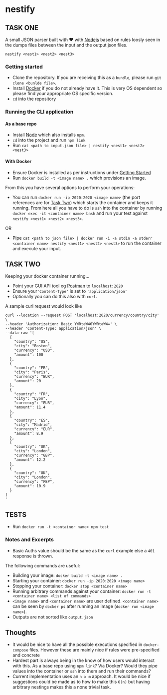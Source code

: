 # nestify

## TASK ONE

A small JSON parser built with ❤ with [Nodejs](https://nodejs.org/en/) based on rules loosly seen in the dumps files between the input and the output json files.

`nestify <nest1> <nest2> <nest3>`

### Getting started

- Clone the repository. If you are receiving this as a `bundle`, please run `git clone <bunlde file>`.
- Install [Docker](https://www.docker.com/) if you do not already have it. This is very OS dependent so please find your appropriate OS specific version.
- `cd` into the repository

### Running the CLI application

#### As a base repo

- Install [Node](https://nodejs.org/en/) which also installs `npm`.
- `cd` into the project and run `npm link`
- Run `cat <path to input.json file> | nestify <nest1> <nest2> <nest3>`

#### With Docker

- Ensure Docker is installed as per instructions under [Getting Started](#getting-started)
- Run `docker build -t <image name> .` which provisions an image.

From this you have several options to perform your operations:

- You can run `docker run -ip 2020:2020 <image name>` (the port references are for [Task Two](#task-two)) which starts the container and keeps it running. From here all you have to do is `ssh` into the container by running `docker exec -it <container name> bash` and run your test against `nestify <nest1> <nest2> <nest3>`.

OR

- Pipe `cat <path to json file> | docker run -i -a stdin -a stderr <container name> nestify <nest1> <nest2> <nest3>` to run the container and execute your input.

## TASK TWO

Keeping your docker container running...

- Point your GUI API tool eg [Postman](https://www.postman.com/) to `localhost:2020`
- Ensure your`'Content-Type'` is set to `'application/json'`
- Optionally you can do this also with `curl`.

A sample curl request would look like

```curl
curl --location --request POST 'localhost:2020/currency/country/city' \
--header 'Authorization: Basic YWRtaW46YWRtaW4=' \
--header 'Content-Type: application/json' \
--data-raw '[
  {
    "country": "US",
    "city": "Boston",
    "currency": "USD",
    "amount": 100
  },
  {
    "country": "FR",
    "city": "Paris",
    "currency": "EUR",
    "amount": 20
  },
  {
    "country": "FR",
    "city": "Lyon",
    "currency": "EUR",
    "amount": 11.4
  },
  {
    "country": "ES",
    "city": "Madrid",
    "currency": "EUR",
    "amount": 8.9
  },
  {
    "country": "UK",
    "city": "London",
    "currency": "GBP",
    "amount": 12.2
  },
  {
    "country": "UK",
    "city": "London",
    "currency": "FBP",
    "amount": 10.9
  }
]
'
```

## TESTS

- Run `docker run -t <container name> npm test`

### Notes and Excerpts

- Basic Auths value should be the same as the `curl` example else a `401` response is thrown.

The following commands are useful:

- Building your image: `docker build -t <image name> .`
- Starting your container: `docker run -ip 2020:2020 <image name>`
- Stopping your container: `docker stop <container name>`
- Running arbitrary commands against your container: `docker run -t <container name> <list of commands>`
- `<image name>` and `<container name>` are user defined. `<container name>` can be seen by `docker ps` after running an image (`docker run <image name>`).
- Outputs are not sorted like `output.json`

## Thoughts

- It would be nice to have all the possible executions specified in `docker-compose` files. However these are mainly nice if rules were pre-specified and concrete
- Hardest part is always being in the know of how users would interact with this. As a base repo using `npm link`? Via Docker? Would they pipe values into the container or `ssh` into them and run their commands?
- Current implementation uses an `n x m` approach. It would be nice if suggestions could be made as to how to make this `O(n)` but having arbitrary nestings makes this a none trivial task.
